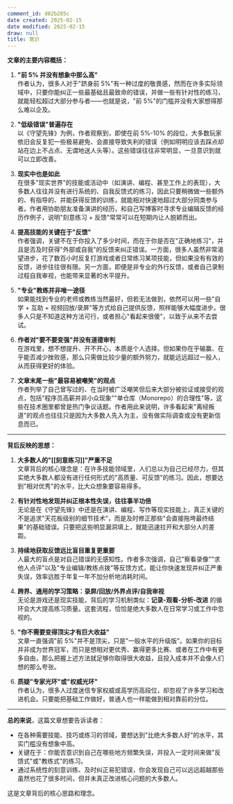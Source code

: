 ```yaml
---
comment_id: d82b285c
date created: 2025-02-15
date modified: 2025-02-15
draw: null
title: 常识
---
```

**文章的主要内容概括：**

1. **"前 5% 并没有想象中那么高"**  
    作者认为，很多人对于"跻身前 5%"有一种过度的敬畏感，然而在许多实际领域中，只要你能纠正一些最基础且最致命的错误，并做一些有针对性的练习，就能轻松超过大部分参与者——也就是说，"前 5%"的门槛并没有大家想得那么难以企及。
    
2. **"低级错误"普遍存在**  
    以《守望先锋》为例，作者观察到，即使在前 5%-10% 的段位，大多数玩家依旧会反复犯一些极易避免、会直接导致失利的错误（例如明明应该去踩点却站在边上不占点、无谓地送人头等）。这些错误往往非常明显，一旦意识到就可以立即改善。
    
3. **现实中也是如此**  
    在很多"现实世界"的技能或活动中（如演讲、编程、甚至工作上的表现），大多数人往往并没有进行系统的、自我反馈式的练习，因此只要稍微做一些额外的、有指导的、并能获得反馈的训练，就能相对快速地超过大部分同类参与者。作者用协助朋友准备演讲的经历，和自己写博客时寻求专业编辑反馈的经历作例子，说明"刻意练习 + 反馈"常常可以在短期内让人脱颖而出。
    
4. **提高技能的关键在于"反馈"**  
    作者强调，关键不在于你投入了多少时间，而在于你是否在"正确地练习"，并且是否及时获得"外部或自我"的反馈来纠正错误。一方面，很多人虽然非常渴望进步，花了数百小时反复打游戏或者日常练习某项技能，但如果没有有效的反馈，进步往往很有限。另一方面，即便是非专业的外行反馈，或者自己录制过程自我审视，也能带来显著的水平提升。
    
5. **"专业"教练并非唯一途径**  
    如果能找到专业的老师或教练当然最好，但若无法做到，依然可以用一些"自学 + 互助 + 视频回放/录屏"等方式给自己提供反馈，照样能够大幅度进步。很多人只是不知道这种方法可行，或者担心"看起来很傻"，以致于从来不去尝试。
    
6. **作者对"要不要变强"并没有道德审判**  
    在游戏里，想不想提升、开不开心，本质是个人选择。但如果你在乎输赢、在乎能否减少挫败感，那么只需做比较少量的额外努力，就能远远超过一般人，从而获得更好的体验。
    
7. **文章末尾一些"最容易被嘲笑"的观点**  
    作者列举了自己曾写过的、在当时被广泛嘲笑但后来大部分被验证或接受的观点，包括"程序员高薪并非小众现象""单仓库（Monorepo）的合理性"等，这些在技术圈里都曾是热门争议话题。作者用此来说明，许多看起来"离经叛道"的观点也往往只是因为大多数人先入为主，没有做实际调查或没有更新信息而已。
    

---

**背后反映的思想：**

1. **大多数人的"[[刻意练习]]"严重不足**  
    文章背后的核心理念是：在许多技能领域里，人们总以为自己已经尽力，但其实绝大多数人都没有进行任何形式的"高质量、可反馈"的练习。因此，想要达到"相对优秀"的水平，比大众想象要容易得多。
    
2. **有针对性地发现并纠正根本性失误，往往事半功倍**  
    无论是在《守望先锋》中还是在演讲、编程、写作等现实技能上，真正关键的不是追求"天花板级别的细节技术"，而是及时修正那些"会直接拖垮最终结果"的基础错误。只要把这些明显漏洞填上，就能迅速拉开和大部分人的差距。
    
3. **持续地获取反馈远比盲目重复更重要**  
    人最大的盲点是对自己错误的无感知性。作者多次强调，自己"察看录像""求他人点评"以及"专业编辑/教练点拨"等反馈方式，能让你快速发现并纠正严重失误，效率远胜于年复一年不加分析地消耗时间。
    
4. **跨界、通用的学习策略：录屏/回放/外界点评/自我审视**  
    无论是游戏还是现实技能，背后的学习机制类似：**记录-观看-分析-改进** 的循环会大大提高练习质量。这套流程，恰恰是绝大多数人在日常学习或工作中忽视的。
    
5. **"你不需要变得顶尖才有巨大收益"**  
    文章一直强调"前 5%"并不是顶尖，只是"一般水平的升级版"。如果你的目标并非成为世界冠军，而只是想相对更优秀、赢得更多比赛、或者在工作中有更多自由，那么把握上述方法就足够你取得很大收益，且投入成本并不会像人们想的那么夸张。
    
6. **质疑"专家光环"或"权威光环"**  
    作者认为，很多人过度迷信专家权威或高学历高段位，却忽视了许多学习和改进机会。只要能把基础工作做好，普通人也一样能做到相对靠前的分位。
    

---

**总的来说**，这篇文章想要告诉读者：

- 在各种需要技能、技巧或练习的领域，要想达到"比绝大多数人好"的水平，其实门槛没有想象中高。
- 关键在于：你能否意识到自己在哪些地方频繁失误，并投入一定时间来做"反馈式"或"教练式"的练习。
- 通过系统性的刻意训练、及时纠正易犯错误，你会发现自己可以远远超越那些虽然也花了很多时间，但并未真正改进核心问题的大多数人。

这是文章背后的核心思路和理念。
